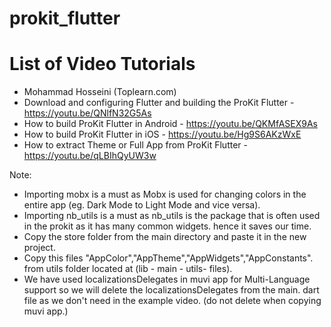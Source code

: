 # prokit_flutter

# List of Video Tutorials
- Mohammad Hosseini (Toplearn.com)
- Download and configuring Flutter and building the ProKit Flutter - https://youtu.be/QNlfN32G5As
- How to build ProKit Flutter in Android - https://youtu.be/QKMfASEX9As
- How to build ProKit Flutter in iOS - https://youtu.be/Hg9S6AKzWxE
- How to extract Theme or Full App from ProKit Flutter - https://youtu.be/qLBIhQyUW3w

Note:
- Importing mobx is a must as Mobx is used for changing colors in the entire app (eg. Dark Mode to Light Mode and vice versa).
- Importing nb_utils is a must as nb_utils is the package that is often used in the prokit as it has many common widgets. hence it saves our time.
- Copy the store folder from the main directory and paste it in the new project.
- Copy this files "AppColor","AppTheme","AppWidgets","AppConstants". from utils folder located at (lib - main - utils-  files).
- We have used localizationsDelegates in muvi app for Multi-Language support so we will delete the localizationsDelegates from the main. dart file as we don't need in the example video. (do not delete when copying muvi app.)
